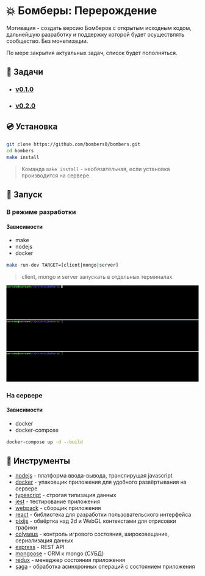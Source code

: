 # :boom: Бомберы: Перерождение
Мотивация - создать версию Бомберов с открытым исходным кодом, дальнейшую разработку и поддержку которой будет осуществлять сообщество. Без монетизации.

По мере закрытия актуальных задач, список будет пополняться.

## :pushpin: Задачи

- ### [v0.1.0](docs/v0.1.0/list.md)
- ### [v0.2.0](docs/v0.2.0/list.md)

## :cd: Установка

```bash
git clone https://github.com/bombers0/bombers.git
cd bombers
make install
```

>Команда ```make install``` - необязательная, если установка производится на сервере.

## :rocket: Запуск

### В режиме разработки

#### Зависимости

- make
- nodejs
- docker

```bash
make run-dev TARGET=[client|mongo|server]
```

>client, mongo и server запускать в отдельных терминалах.

![banner](docs/assets/run-dev.gif "Режим разработки")

### На сервере


#### Зависимости

- docker
- docker-compose

```bash
docker-compose up -d --build
```

## :hammer: Инструменты

- [nodejs](https://nodejs.org/) - платформа ввода-вывода, транслирущая javascript
- [docker](https://www.docker.com/) - упаковщик приложения для удобного развёртывания на сервере
- [typescript](https://www.typescriptlang.org/) - строгая типизация данных
- [jest](https://jestjs.io/) - тестирование приложения
- [webpack](https://webpack.js.org/) - сборщик приложения
- [react](https://reactjs.org/) - библиотека для разработки пользовательского интерфейса
- [pixijs](https://www.pixijs.com/) - обвёртка над 2d и WebGL контекстами для отрисовки графики
- [colyseus](https://www.colyseus.io/) - контроль игрового состояния, широковещание, сериализация данных
- [express](https://expressjs.com/ru/) - REST API
- [mongoose](https://mongoosejs.com/) - ORM к mongo (СУБД)
- [redux](https://redux.js.org/) - менеджер состояния приложения
- [saga](https://redux-saga.js.org/) - обработка асинхронных операций с состоянием приложения
